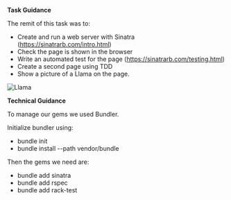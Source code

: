 **Task Guidance**

The remit of this task was to:
 - Create and run a web server with Sinatra (https://sinatrarb.com/intro.html)
 - Check the page is shown in the browser
 - Write an automated test for the page (https://sinatrarb.com/testing.html)
 - Create a second page using TDD
 - Show a picture of a Llama on the page. 

![Llama](https://birdsofpreycentre.co.uk/wp-content/uploads/2021/05/PHOTO-2021-05-04-14-10-14-1.jpg)

**Technical Guidance**

To manage our gems we used Bundler.

Initialize bundler using:
 - bundle init
 - bundle install --path vendor/bundle

Then the gems we need are:
 - bundle add sinatra
 - bundle add rspec
 - bundle add rack-test

